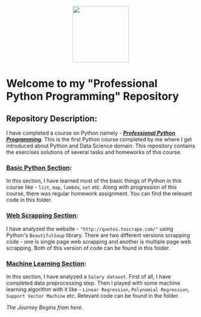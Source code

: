<p align="center">
  <img height=150 src="https://user-images.githubusercontent.com/46785798/61086895-eb65bf00-a455-11e9-8a18-05b64f4950d0.jpg">

</p>

# Welcome to my "Professional Python Programming" Repository 

## Repository Description:  
I have completed a course on Python namely - [___Professional Python Programming___](https://training.devskill.com/Course/ViewDetails/f11e00f3-c1ef-ce20-1ae7-08d52e7664f1). This is the first Python course completed by me where I get introduced about Python and Data Science domain. This repository contains the exercises solutions of several tasks and homeworks of this course. 

### [Basic Python Section](https://github.com/ybg345/DevSkill-Python-Course/tree/master/Basic%20Python):

In this section, I have learned most of the basic things of Python in this course like - `list`, `map`, `lambda`, `set` etc. Along with progression of this course, there was regular homework assignment. You can find the relevant code in this folder. 

### [Web Scrapping Section](https://github.com/ybg345/DevSkill-Python-Course/tree/master/Web%20Scrapping):

I have analyzed the website  - `"http://quotes.toscrape.com/"` using Python's `BeautifulSoup` library. There are two different versions scrapping code - one is single page web scrapping and another is multiple page web scrapping. Both of this version of code can be found in this folder. 

### [Machine Learning Section](https://github.com/ybg345/DevSkill-Python-Course/tree/master/Machine%20Learning):

In this section, I have analyzed a `Salary dataset`. First of all, I have completed data preprocessing step. Then I played with some machine learning algorithm with it like - `Linear Regression`, `Polynomial Regression`, `Support Vector Machine` etc. Relevant code can be found in the folder.   

  
 
_The Journey Begins from here._ 